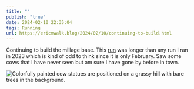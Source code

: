 ```yaml
---
title: ""
publish: "true"
date: 2024-02-10 22:35:04
tags: Running
url: https://ericmwalk.blog/2024/02/10/continuing-to-build.html
---
```


Continuing to build the millage base. This [run](https://strava.com/activities/10736248319) was longer than any run I ran in 2023 which is kind of odd to think since it is only February. Saw some cows that I have never seen but am sure I have gone by before in town.

![Colorfully painted cow statues are positioned on a grassy hill with bare trees in the background.](https://ericmwalk.blog/uploads/2024/img-7825.jpeg)